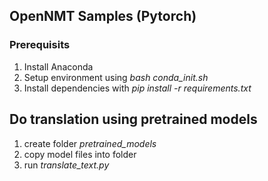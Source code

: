 ## OpenNMT Samples (Pytorch)

### Prerequisits

1) Install Anaconda
2) Setup environment using *bash conda_init.sh*
3) Install dependencies with *pip install -r requirements.txt*

## Do translation using pretrained models

1) create folder *pretrained_models*
2) copy model files into folder
3) run *translate_text.py*

